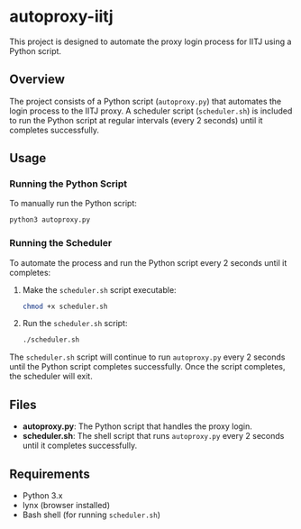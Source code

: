 # autoproxy-iitj

This project is designed to automate the proxy login process for IITJ using a Python script.

## Overview

The project consists of a Python script (`autoproxy.py`) that automates the login process to the IITJ proxy. A scheduler script (`scheduler.sh`) is included to run the Python script at regular intervals (every 2 seconds) until it completes successfully.

## Usage

### Running the Python Script

To manually run the Python script:

```bash
python3 autoproxy.py
```

### Running the Scheduler

To automate the process and run the Python script every 2 seconds until it completes:

1. Make the `scheduler.sh` script executable:

   ```bash
   chmod +x scheduler.sh
   ```

2. Run the `scheduler.sh` script:

   ```bash
   ./scheduler.sh
   ```

The `scheduler.sh` script will continue to run `autoproxy.py` every 2 seconds until the Python script completes successfully. Once the script completes, the scheduler will exit.

## Files

- **autoproxy.py**: The Python script that handles the proxy login.
- **scheduler.sh**: The shell script that runs `autoproxy.py` every 2 seconds until it completes successfully.

## Requirements

- Python 3.x
- lynx (browser installed)
- Bash shell (for running `scheduler.sh`)


